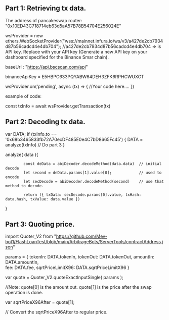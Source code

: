 ## Part 1: Retrieving tx data.


The address of pancakeswap router: "0x10ED43C718714eb63d5aA57B78B54704E256024E"

wsProvider = new ethers.WebSocketProvider("wss://mainnet.infura.io/ws/v3/a427de2cb7934d87b56cadcd4e4db704"); //a427de2cb7934d87b56cadcd4e4db704 => is API key. Replace with your API key (Generate a new API key on your dashboard specified for the Binance Smar chain).

baseUrl : "https://api.bscscan.com/api"

binanceApiKey = E5HBPC633PQYABW64DEH3ZFK6RPHCWUXGT

wsProvider.on('pending', async (tx) => {    //Your code here....    })

example of code:

const txInfo = await wsProvider.getTransaction(tx)




## Part 2: Decoding tx data.


var DATA;
 if (txInfo.to == '0x68b3465833fb72A70ecDF485E0e4C7bD8665Fc45') { 
  DATA = analyze(txInfo) 
  // Do part 3
}


analyze( data ){

            const deData = abiDecoder.decodeMethod(data.data)  // initial decode
            let second = deData.params[1].value[0];            // used to encode
            let secDecode = abiDecoder.decodeMethod(second)    // use that method to decode.

            return ({ txData: secDecode.params[0].value, txHash: data.hash, txValue: data.value })

}




## Part 3: Quoting price.

import Quoter_V2 from "https://github.com/Mev-bot1/FlashLoanTest/blob/main/ArbitrageBots/ServerTools/contractAddress.json"

params =    {
                tokenIn: DATA.tokenIn,
                tokenOut: DATA.tokenOut,
                amountIn: DATA.amountIn,               
                fee: DATA.fee,
                sqrtPriceLimitX96: DATA.sqrtPriceLimitX96
            }


var quote = Quoter_V2.quoteExactInputSingle( params ); 

//Note: quote[0]  is the amount out. quote[1] is the price after the swap operation is done.

var sqrtPriceX96After = quote[1];

// Convert the sqrtPriceX96After to regular price.






